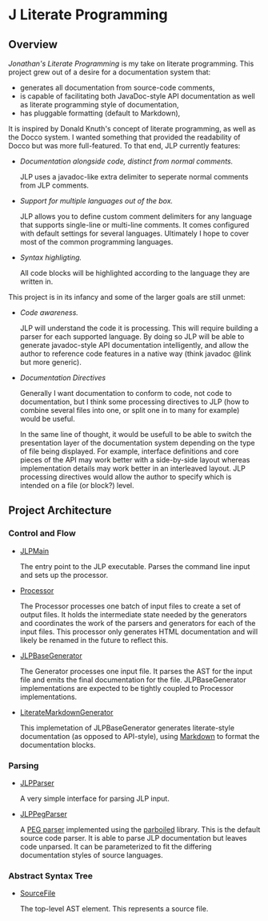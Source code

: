 # J Literate Programming

## Overview
*Jonathan's Literate Programming* is my take on literate programming.
This project grew out of a desire for a documentation system that:

* generates all documentation from source-code comments,
* is capable of facilitating both JavaDoc-style API documentation as well as
  literate programming style of documentation,
* has pluggable formatting (default to Markdown),

It is inspired by Donald Knuth's concept of literate programming, as well as
the Docco system. I wanted something that provided the readability of Docco
but was more full-featured. To that end, JLP currently features:

* *Documentation alongside code, distinct from normal comments.*

    JLP uses a javadoc-like extra delimiter to seperate normal comments from
    JLP comments.

* *Support for multiple languages out of the box.*

    JLP allows you to define custom comment delimiters for any language that
    supports single-line or multi-line comments. It comes configured with
    default settings for several languages. Ultimately I hope to cover most
    of the common programming languages.

* *Syntax highligting.*

    All code blocks will be highlighted according to the language they are
    written in.

This project is in its infancy and some of the larger goals are still unmet:

* *Code awareness.*

    JLP will understand the code it is processing. This will require building
    a parser for each supported language. By doing so JLP will be able to
    generate javadoc-style API documentation intelligently, and allow the
    author to reference code features in a native way (think javadoc @link
    but more generic).

* *Documentation Directives*

    Generally I want documentation to conform to code, not code to
    documentation, but I think some processing directives to JLP (how to
    combine several files into one, or split one in to many for example)
    would be useful.

    In the same line of thought, it would be usefull to be able to switch
    the presentation layer of the documentation system depending on the type
    of file being displayed. For example, interface definitions and core
    pieces of the API may work better with a side-by-side layout whereas
    implementation details may work better in an interleaved layout.
    JLP processing directives would allow the author to specify which is
    intended on a file (or block?) level.

## Project Architecture

### Control and Flow

* [JLPMain](jlp://jlp.jdb-labs.com/JLPMain)

    The entry point to the JLP executable. Parses the command line input and
    sets up the processor.

* [Processor](jlp://jlp.jdb-labs.com/Processor)

    The Processor processes one batch of input files to create a set of output files.
    It holds the intermediate state needed by the generators and coordinates the
    work of the parsers and generators for each of the input files. This
    processor only generates HTML documentation and will likely be renamed in
    the future to reflect this.

* [JLPBaseGenerator](jlp://jlp.jdb-labs.com/JLPBaseGenerator)

    The Generator processes one input file. It parses the AST for the input file
    and emits the final documentation for the file. JLPBaseGenerator
    implementations are expected to be tightly coupled to Processor
    implementations.

* [LiterateMarkdownGenerator](jlp://jlp.jdb-labs.com/LiterateMarkdownGenerator)

    This implemetation of JLPBaseGenerator generates literate-style
    documentation (as opposed to API-style), using [Markdown] to format the
    documentation blocks.

    [Markdown]: http://daringfireball.net/projects/markdown/

### Parsing

* [JLPParser](jlp://jlp.jdb-labs.com/JLPParser)

    A very simple interface for parsing JLP input.

* [JLPPegParser](jlp://jlp.jdb-labs.com/JLPPegParser)

    A [PEG parser] implemented using the [parboiled] library. This is the
    default source code parser. It is able to parse JLP documentation but leaves
    code unparsed. It can be parameterized to fit the differing documentation
    styles of source languages.

    [PEG parser]: http://en.wikipedia.org/wiki/Parsing_expression_grammar
    [parboiled]:  http://www.parboiled.org

### Abstract Syntax Tree

* [SourceFile](jlp://jlp.jdb-labs.com/ast/SourceFile)

    The top-level AST element. This represents a source file.
